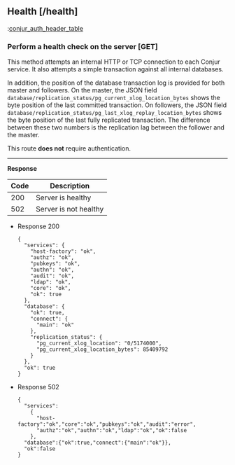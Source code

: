 ## Health [/health]

:[conjur_auth_header_table](partials/min_version_4.6.md)

### Perform a health check on the server [GET]

This method attempts an internal HTTP or TCP connection to each Conjur service.
It also attempts a simple transaction against all internal databases.

In addition, the position of the database transaction log is provided for both
master and followers. On the master, the JSON field `database/replication_status/pg_current_xlog_location_bytes`
shows the byte position of the last committed transaction. On followers, the JSON field
`database/replication_status/pg_last_xlog_replay_location_bytes` shows the byte position of the last
fully replicated transaction. The difference between these two numbers is the replication lag 
between the follower and the master.

This route **does not** require authentication.

---

**Response**

|Code|Description|
|----|-----------|
|200|Server is healthy|
|502|Server is not healthy|

+ Response 200

    ```
    {
      "services": {
        "host-factory": "ok",
        "authz": "ok",
        "pubkeys": "ok",
        "authn": "ok",
        "audit": "ok",
        "ldap": "ok",
        "core": "ok",
        "ok": true
      },
      "database": {
        "ok": true,
        "connect": {
          "main": "ok"
        },
        "replication_status": {
          "pg_current_xlog_location": "0/5174000",
          "pg_current_xlog_location_bytes": 85409792
        }
      },
      "ok": true
    }
    ```

+ Response 502

    ```
    {
      "services":
        {
          "host-factory":"ok","core":"ok","pubkeys":"ok","audit":"error",
          "authz":"ok","authn":"ok","ldap":"ok","ok":false
        },
      "database":{"ok":true,"connect":{"main":"ok"}},
      "ok":false
    }
    ```
